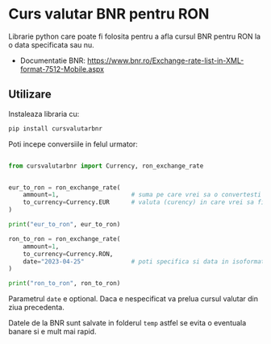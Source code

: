# Curs valutar BNR pentru RON

Librarie python care poate fi folosita pentru a afla cursul BNR pentru RON la o data specificata sau nu.

- Documentatie BNR: https://www.bnr.ro/Exchange-rate-list-in-XML-format-7512-Mobile.aspx

## Utilizare

Instaleaza libraria cu:

```py
pip install cursvalutarbnr
```

Poti incepe conversiile in felul urmator:

```py

from cursvalutarbnr import Currency, ron_exchange_rate


eur_to_ron = ron_exchange_rate(
    ammount=1,                    # suma pe care vrei sa o convertesti la 'to_currency'
    to_currency=Currency.EUR      # valuta (curency) in care vrei sa fie convertita suma specificata in 'ammount'
)

print("eur_to_ron", eur_to_ron)

ron_to_ron = ron_exchange_rate(
    ammount=1,
    to_currency=Currency.RON,
    date="2023-04-25"             # poti specifica si data in isoformat pentru care vrei sa fie convertita suma
)

print("ron_to_ron", ron_to_ron)

```

Parametrul `date` e optional. Daca e nespecificat va prelua cursul valutar din ziua precedenta.

Datele de la BNR sunt salvate in folderul `temp` astfel se evita o eventuala banare si e mult mai rapid.
